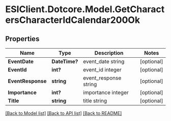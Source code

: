 # ESIClient.Dotcore.Model.GetCharactersCharacterIdCalendar200Ok
## Properties

Name | Type | Description | Notes
------------ | ------------- | ------------- | -------------
**EventDate** | **DateTime?** | event_date string | [optional] 
**EventId** | **int?** | event_id integer | [optional] 
**EventResponse** | **string** | event_response string | [optional] 
**Importance** | **int?** | importance integer | [optional] 
**Title** | **string** | title string | [optional] 

[[Back to Model list]](../README.md#documentation-for-models) [[Back to API list]](../README.md#documentation-for-api-endpoints) [[Back to README]](../README.md)

